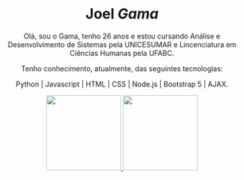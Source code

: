 <main align="center">
  <h1 class="nome">Joel <em>Gama</em></h1>
  <p>Olá, sou o Gama, tenho 26 anos e estou cursando Análise e Desenvolvimento de Sistemas pela UNICESUMAR e Lincenciatura em Ciências Humanas pela UFABC.</p>
<p>Tenho conhecimento, atualmente, das seguintes tecnologias:</p>
<p>Python | Javascript | HTML | CSS | Node.js | Bootstrap 5 | AJAX.</p>
  

<section align="center">
    <a href="https://github.com/yoelgama">
      <img height="150em"
        src="https://github-readme-stats.vercel.app/api?username=yoelgama&show_icons=true&theme=radical&include_all_commits=true&count_private=true" />
      <img height="150em"
        src="https://github-readme-stats.vercel.app/api/top-langs/?username=yoelgama&layout=compact&langs_count=7&theme=radical" />
    </a>
</section>
</main>
